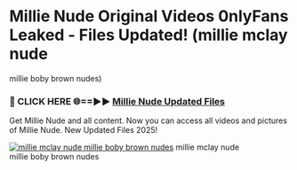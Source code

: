 # Millie Nude Original Videos 0nlyFans Leaked - Files Updated! (millie mclay nude<br>
millie boby brown nudes)

<h3>🔴 CLICK HERE 🌐==►► <a href="https://tinyurl.com/2p9ay9w9" rel="nofollow">Millie Nude Updated Files</a></h3>

Get Millie Nude and all content. Now you can access all videos and pictures of Millie Nude. New Updated Files 2025!

[![millie mclay nude<br>
millie boby brown nudes](https://i.imgur.com/KQgVmj3.gif)](https://tinyurl.com/2p9ay9w9)
millie mclay nude<br>
millie boby brown nudes